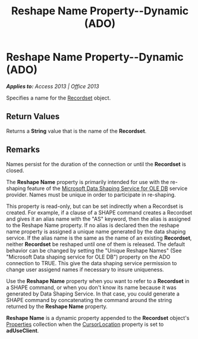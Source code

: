 ﻿---
title: Reshape Name Property--Dynamic (ADO)
TOCTitle: Reshape Name Property--Dynamic (ADO)
ms:assetid: 59ef99c8-da40-5cf6-b987-d47ea1433f45
ms:mtpsurl: https://msdn.microsoft.com/en-us/library/JJ249307(v=office.15)
ms:contentKeyID: 48545030
ms.date: 09/18/2015
mtps_version: v=office.15
---

# Reshape Name Property--Dynamic (ADO)


_**Applies to:** Access 2013 | Office 2013_

Specifies a name for the [Recordset](recordset-object-ado.md) object.

## Return Values

Returns a **String** value that is the name of the **Recordset**.

## Remarks

Names persist for the duration of the connection or until the **Recordset** is closed.

The **Reshape Name** property is primarily intended for use with the re-shaping feature of the [Microsoft Data Shaping Service for OLE DB](microsoft-data-shaping-service-for-ole-db-ado-service-provider.md) service provider. Names must be unique in order to participate in re-shaping.

This property is read-only, but can be set indirectly when a Recordset is created. For example, if a clause of a SHAPE command creates a Recordset and gives it an alias name with the "AS" keyword, then the alias is assigned to the Reshape Name property. If no alias is declared then the reshape name property is assigned a unique name generated by the data shaping service. If the alias name is the same as the name of an existing **Recordset**, neither **Recordset** be reshaped until one of them is released. The default behavior can be changed by setting the "Unique Reshape Names" (See "Microsoft Data shaping service for OLE DB") property on the ADO connection to TRUE. This give the data shaping service permission to change user assigend names if necessary to insure uniqueness.

Use the **Reshape Name** property when you want to refer to a **Recordset** in a SHAPE command, or when you don't know its name because it was generated by Data Shaping Service. In that case, you could generate a SHAPE command by concatenating the command around the string returned by the **Reshape Name** property.

**Reshape Name** is a dynamic property appended to the **Recordset** object's [Properties](properties-collection-ado.md) collection when the [CursorLocation](cursorlocation-property-ado.md) property is set to **adUseClient**.

